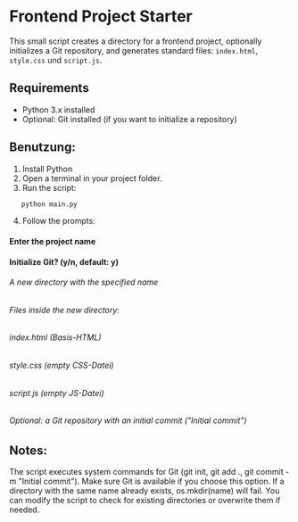 # Frontend Project Starter

This small script creates a directory for a frontend project, optionally initializes a Git repository, and generates standard files: `index.html`, `style.css` und `script.js`.

## Requirements
- Python 3.x installed
- Optional: Git installed (if you want to initialize a repository)

## Benutzung:
1. Install Python
2. Open a terminal in your project folder.
3. Run the script:
```bash
   python main.py
   ```
4. Follow the prompts:

#### Enter the project name
#### Initialize Git? (y/n, default: y)

###### A new directory with the specified name
###### Files inside the new directory:
###### index.html (Basis-HTML)
###### style.css (empty CSS-Datei)
###### script.js (empty JS-Datei)
###### Optional: a Git repository with an initial commit ("Initial commit")
## Notes:

The script executes system commands for Git (git init, git add ., git commit -m "Initial commit"). Make sure Git is available if you choose this option.
If a directory with the same name already exists, os.mkdir(name) will fail. You can modify the script to check for existing directories or overwrite them if needed.
